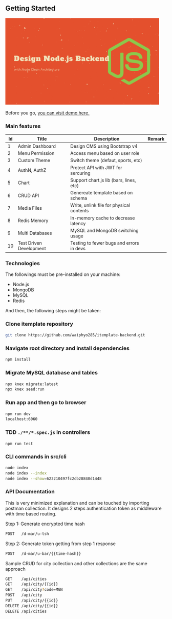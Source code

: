 ## Getting Started

<img src="./public/images/readme/readme-cover.png" width="480" height="270" >

Before you go, [you can visit demo here.](http://itmin.unlocksth.site)

### Main features

| Id  | Title                   | Description                              | Remark |
| --- | ----------------------- | ---------------------------------------- | ------ |
| 1   | Admin Dashboard         | Design CMS using Bootstrap v4            |        |
| 2   | Menu Permission         | Access menu based on user role           |        |
| 3   | Custom Theme            | Switch theme (defaut, sports, etc)       |        |
| 4   | AuthN, AuthZ            | Protect API with JWT for sercuring       |        |
| 5   | Chart                   | Support chart.js lib (bars, lines, etc)  |        |
| 6   | CRUD API                | Genereate template based on schema       |        |
| 7   | Media Files             | Write, unlink file for physical contents |        |
| 8   | Redis Memory            | In-memory cache to decrease latency      |        |
| 9   | Multi Databases         | MySQL and MongoDB switching usage        |        |
| 10  | Test Driven Development | Testing to fewer bugs and errors in devs |        |

### Technologies

The followings must be pre-installed on your machine:

- Node.js
- MongoDB
- MySQL
- Redis

And then, the following steps might be taken:

### Clone itemplate repository

```bash
git clone https://github.com/waiphyo285/itemplate-backend.git
```

### Navigate root directory and install dependencies

```bash
npm install
```

### Migrate MySQL database and tables

```bash
npx knex migrate:latest
npx knex seed:run
```

### Run app and then go to browser

```bash
npm run dev
localhost:6060
```

### TDD `./**/*.spec.js` in controllers

```
npm run test
```

### CLI commands in src/cli

```bash
node index
node index --index
node index --show=623210497fc2cb28840d1448
```

### API Documentation

This is very minimized explanation and can be touched by importing postman collection. It designs 2 steps authentication token as middleware with time based routing.

Step 1: Generate encrypted time hash

```bash
POST   /d-mar/u-tsh
```

Step 2: Generate token getting from step 1 response

```bash
POST   /d-mar/u-bar/{{time-hash}}
```

Sample CRUD for city collection and other collections are the same approach

```bash
GET    /api/cities
GET    /api/city/{{id}}
GET    /api/city?code=MGN
POST   /api/city
PUT    /api/city/{{id}}
DELETE /api/city/{{id}}
DELETE /api/cities
```
